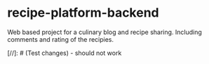 # recipe-platform-backend
Web based project for a culinary blog and recipe sharing. Including comments and rating of the recipies. 

[//]: # (Test changes) - should not work
